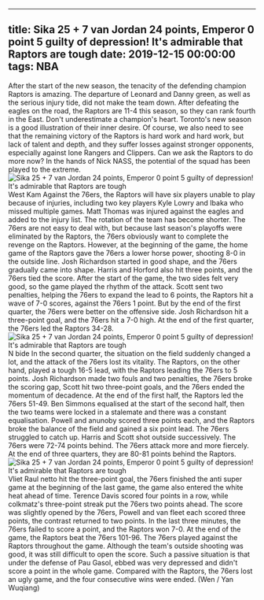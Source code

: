 
---
title: Sika 25 + 7 van Jordan 24 points, Emperor 0 point 5 guilty of depression! It's admirable that Raptors are tough
date: 2019-12-15 00:00:00
tags:  NBA
---
After the start of the new season, the tenacity of the defending champion Raptors is amazing. The departure of Leonard and Danny green, as well as the serious injury tide, did not make the team down. After defeating the eagles on the road, the Raptors are 11-4 this season, so they can rank fourth in the East. Don't underestimate a champion's heart. Toronto's new season is a good illustration of their inner desire.
Of course, we also need to see that the remaining victory of the Raptors is hard work and hard work, but lack of talent and depth, and they suffer losses against stronger opponents, especially against lone Rangers and Clippers. Can we ask the Raptors to do more now? In the hands of Nick NASS, the potential of the squad has been played to the extreme.
![Sika 25 + 7 van Jordan 24 points, Emperor 0 point 5 guilty of depression! It's admirable that Raptors are tough](cb58a58951204400b3590aa15b24d71e.jpg)
West Kam
Against the 76ers, the Raptors will have six players unable to play because of injuries, including two key players Kyle Lowry and Ibaka who missed multiple games. Matt Thomas was injured against the eagles and added to the injury list. The rotation of the team has become shorter. The 76ers are not easy to deal with, but because last season's playoffs were eliminated by the Raptors, the 76ers obviously want to complete the revenge on the Raptors.
However, at the beginning of the game, the home game of the Raptors gave the 76ers a lower horse power, shooting 8-0 in the outside line. Josh Richardson started in good shape, and the 76ers gradually came into shape. Harris and Horford also hit three points, and the 76ers tied the score. After the start of the game, the two sides felt very good, so the game played the rhythm of the attack.
Scott sent two penalties, helping the 76ers to expand the lead to 6 points, the Raptors hit a wave of 7-0 scores, against the 76ers 1 point. But by the end of the first quarter, the 76ers were better on the offensive side. Josh Richardson hit a three-point goal, and the 76ers hit a 7-0 high. At the end of the first quarter, the 76ers led the Raptors 34-28.
![Sika 25 + 7 van Jordan 24 points, Emperor 0 point 5 guilty of depression! It's admirable that Raptors are tough](69119246d4c443f7aac57a2354fdf3d5.jpg)
N bide
In the second quarter, the situation on the field suddenly changed a lot, and the attack of the 76ers lost its vitality. The Raptors, on the other hand, played a tough 16-5 lead, with the Raptors leading the 76ers to 5 points. Josh Richardson made two fouls and two penalties, the 76ers broke the scoring gap, Scott hit two three-point goals, and the 76ers ended the momentum of decadence.
At the end of the first half, the Raptors led the 76ers 51-49.
Ben Simmons equalised at the start of the second half, then the two teams were locked in a stalemate and there was a constant equalisation. Powell and anunoby scored three points each, and the Raptors broke the balance of the field and gained a six point lead. The 76ers struggled to catch up. Harris and Scott shot outside successively. The 76ers were 72-74 points behind. The 76ers attack more and more fiercely. At the end of three quarters, they are 80-81 points behind the Raptors.
![Sika 25 + 7 van Jordan 24 points, Emperor 0 point 5 guilty of depression! It's admirable that Raptors are tough](720d375096b7479b96aa46b9eeb033b1.jpg)
Vliet
Raul netto hit the three-point goal, the 76ers finished the anti super game at the beginning of the last game, the game also entered the white heat ahead of time. Terence Davis scored four points in a row, while colkmatz's three-point streak put the 76ers two points ahead. The score was slightly opened by the 76ers, Powell and van fleet each scored three points, the contrast returned to two points. In the last three minutes, the 76ers failed to score a point, and the Raptors won 7-0.
At the end of the game, the Raptors beat the 76ers 101-96.
The 76ers played against the Raptors throughout the game. Although the team's outside shooting was good, it was still difficult to open the score. Such a passive situation is that under the defense of Pau Gasol, ebbed was very depressed and didn't score a point in the whole game. Compared with the Raptors, the 76ers lost an ugly game, and the four consecutive wins were ended.
(Wen / Yan Wuqiang)